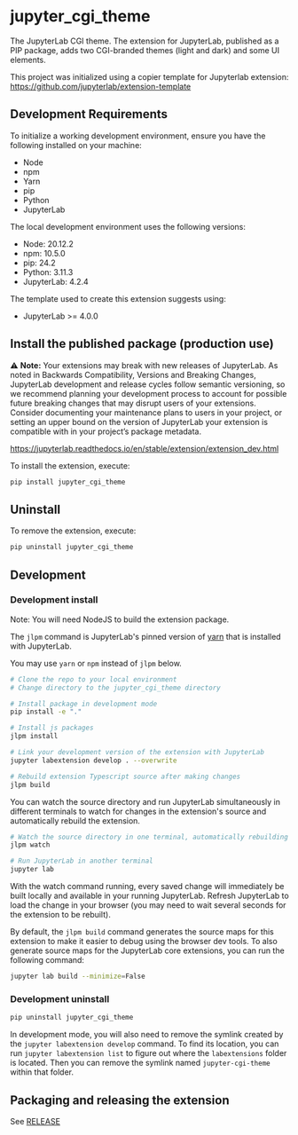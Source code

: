 # jupyter_cgi_theme

The JupyterLab CGI theme.
The extension for JupyterLab, published as a PIP package, adds two CGI-branded themes (light and dark) and some UI elements.

This project was initialized using a copier template for Jupyterlab extension: <https://github.com/jupyterlab/extension-template>

## Development Requirements

To initialize a working development environment, ensure you have the following installed on your machine:

- Node
- npm
- Yarn
- pip
- Python
- JupyterLab

The local development environment uses the following versions:

- Node: 20.12.2
- npm: 10.5.0
- pip: 24.2
- Python: 3.11.3
- JupyterLab: 4.2.4

The template used to create this extension suggests using:

- JupyterLab >= 4.0.0

## Install the published package (production use)

⚠️ **Note:** Your extensions may break with new releases of JupyterLab. As noted in Backwards Compatibility, Versions and Breaking Changes, JupyterLab development and release cycles follow semantic versioning, so we recommend planning your development process to account for possible future breaking changes that may disrupt users of your extensions. Consider documenting your maintenance plans to users in your project, or setting an upper bound on the version of JupyterLab your extension is compatible with in your project’s package metadata.

<https://jupyterlab.readthedocs.io/en/stable/extension/extension_dev.html>

To install the extension, execute:

```bash
pip install jupyter_cgi_theme
```

## Uninstall

To remove the extension, execute:

```bash
pip uninstall jupyter_cgi_theme
```

## Development

### Development install

Note: You will need NodeJS to build the extension package.

The `jlpm` command is JupyterLab's pinned version of [yarn](https://yarnpkg.com/) that is installed with JupyterLab.

You may use `yarn` or `npm` instead of `jlpm` below.

```bash
# Clone the repo to your local environment
# Change directory to the jupyter_cgi_theme directory

# Install package in development mode
pip install -e "."

# Install js packages
jlpm install

# Link your development version of the extension with JupyterLab
jupyter labextension develop . --overwrite

# Rebuild extension Typescript source after making changes
jlpm build
```

You can watch the source directory and run JupyterLab simultaneously in different terminals to watch for changes in the extension's source and automatically rebuild the extension.

```bash
# Watch the source directory in one terminal, automatically rebuilding when needed
jlpm watch

# Run JupyterLab in another terminal
jupyter lab
```

With the watch command running, every saved change will immediately be built locally and available in your running JupyterLab. Refresh JupyterLab to load the change in your browser (you may need to wait several seconds for the extension to be rebuilt).

By default, the `jlpm build` command generates the source maps for this extension to make it easier to debug using the browser dev tools. To also generate source maps for the JupyterLab core extensions, you can run the following command:

```bash
jupyter lab build --minimize=False
```

### Development uninstall

```bash
pip uninstall jupyter_cgi_theme
```

In development mode, you will also need to remove the symlink created by the `jupyter labextension develop` command. To find its location, you can run `jupyter labextension list` to figure out where the `labextensions` folder is located. Then you can remove the symlink named `jupyter-cgi-theme` within that folder.

## Packaging and releasing the extension

See [RELEASE](RELEASE.md)
